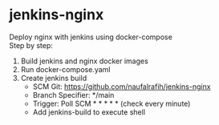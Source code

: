 # jenkins-nginx

Deploy nginx with jenkins using docker-compose <br>
Step by step:
1. Build jenkins and nginx docker images
2. Run docker-compose.yaml
3. Create jenkins build
   - SCM Git: https://github.com/naufalrafih/jenkins-nginx
   - Branch Specifier: */main
   - Trigger: Poll SCM * * * * * (check every minute)
   - Add jenkins-build to execute shell

